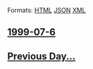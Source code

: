 
Formats: [HTML](1999/07/6/index.html)  [JSON](1999/07/6/index.json)  [XML](1999/07/6/index.xml)  

## [1999-07-6](/news/1999/07/6/index.md)

## [Previous Day...](/news/1999/07/5/index.md)


